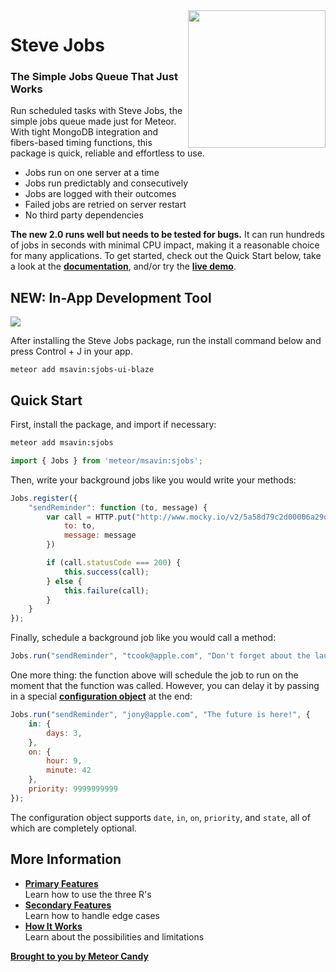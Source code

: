 <img align="right" width="220" src="https://github.com/msavin/stevejobs/blob/master/ICON.png?raw=true" />

# Steve Jobs

### The Simple Jobs Queue That Just Works

Run scheduled tasks with Steve Jobs, the simple jobs queue made just for Meteor. With tight MongoDB integration and fibers-based timing functions, this package is quick, reliable and effortless to use. 

 - Jobs run on one server at a time
 - Jobs run predictably and consecutively
 - Jobs are logged with their outcomes
 - Failed jobs are retried on server restart
 - No third party dependencies

**The new 2.0 runs well but needs to be tested for bugs.** It can run hundreds of jobs in seconds with minimal CPU impact, making it a reasonable choice for many applications. To get started, check out the Quick Start below, take a look at the <a href="https://github.com/msavin/SteveJobs/wiki">**documentation**</a>, and/or try the <a href="http://jobsqueue.herokuapp.com">**live demo**</a>.

## NEW: In-App Development Tool

<img src="https://github.com/msavin/SteveJobs...meteor.schedule.background.tasks.jobs.queue/blob/master/GUI.png?raw=true">

After installing the Steve Jobs package, run the install command below and press Control + J in your app. 

```
meteor add msavin:sjobs-ui-blaze
```

## Quick Start

First, install the package, and import if necessary:

```bash
meteor add msavin:sjobs
```
```javascript
import { Jobs } from 'meteor/msavin:sjobs';
```

Then, write your background jobs like you would write your methods: 

```javascript
Jobs.register({
    "sendReminder": function (to, message) {
        var call = HTTP.put("http://www.mocky.io/v2/5a58d79c2d00006a29d2e66a/?mocky-delay=2000ms", {
            to: to,
            message: message
        })

        if (call.statusCode === 200) {
            this.success(call);
        } else {
            this.failure(call);
        }
    }
});
```

Finally, schedule a background job like you would call a method: 

```javascript
Jobs.run("sendReminder", "tcook@apple.com", "Don't forget about the launch!");
```

One more thing: the function above will schedule the job to run on the moment that the function was called. However, you can delay it by passing in a special <a href="https://github.com/msavin/SteveJobs-meteor-jobs-queue/wiki#configuration-options">**configuration object**</a> at the end:

```javascript
Jobs.run("sendReminder", "jony@apple.com", "The future is here!", {
    in: {
        days: 3,
    }, 
    on: {
        hour: 9,
        minute: 42
    },
    priority: 9999999999
});
```

The configuration object supports `date`, `in`, `on`, `priority`, and `state`, all of which are completely optional.

## More Information

- [**Primary Features**](https://github.com/msavin/SteveJobs-meteor-jobs-queue/wiki)<br>Learn how to use the three R's
- [**Secondary Features**]()<br>Learn how to handle edge cases
- [**How It Works**](https://github.com/msavin/SteveJobs-meteor-jobs-queue/wiki/How-It-Works)<br>Learn about the possibilities and limitations

[**Brought to you by Meteor Candy**](https://www.meteorcandy.com/?ref=sjgh)
